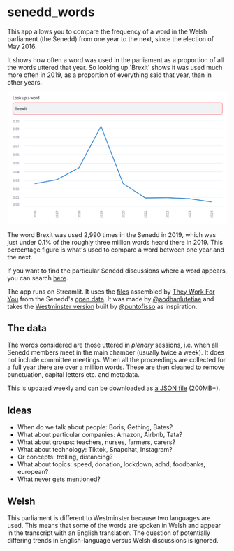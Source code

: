 # senedd_words

This app allows you to compare the frequency of a word in the Welsh parliament (the Senedd) from one year to the next, since the election of May 2016. 

It shows how often a word was used in the parliament as a proportion of all the words uttered that year. So looking up 'Brexit' shows it was used much more often in 2019, as a proportion of everything said that year, than in other years.

<img src="brexit_search.png" width="600">

The word Brexit was used 2,990 times in the Senedd in 2019, which was just under 0.1% of the roughly three million words heard there in 2019. This percentage figure is what's used to compare a word between one year and the next.

If you want to find the particular Senedd discussions where a word appears, you can search [here](https://www.theyworkforyou.com/senedd/).

The app runs on Streamlit. It uses the [files](https://www.theyworkforyou.com/pwdata/scrapedxml/senedd/en/) assembled by [They Work For You](https://www.theyworkforyou.com/) from the Senedd's [open data](https://senedd.wales/help/open-data/). It was made by [@aodhanlutetiae](https://x.com/aodhanlutetiae) and takes the [Westminster version](https://parli-n-grams.puntofisso.net/) built by [@puntofisso](https://puntofisso.net/) as inspiration.

## The data

The words considered are those uttered in *plenary* sessions, i.e. when all Senedd members meet in the main chamber (usually twice a week). It does not include committee meetings. When all the proceedings are collected for a full year there are over a million words. These are then cleaned to remove punctuation, capital letters etc. and metadata.

This is updated weekly and can be downloaded as [a JSON file](https://seneddbucket.s3.amazonaws.com/year_WL.json) (200MB+).

## Ideas

- When do we talk about people: Boris, Gething, Bates?
- What about particular companies: Amazon, Airbnb, Tata?
- What about groups: teachers, nurses, farmers, carers?
- What about technology: Tiktok, Snapchat, Instagram? 
- Or concepts: trolling, distancing?
- What about topics: speed, donation, lockdown, adhd, foodbanks, european?
- What never gets mentioned?

## Welsh

This parliament is different to Westminster because two languages are used. This means that some of the words are spoken in Welsh and appear in the transcript with an English translation. The question of potentially differing trends in English-language versus Welsh discussions is ignored.
